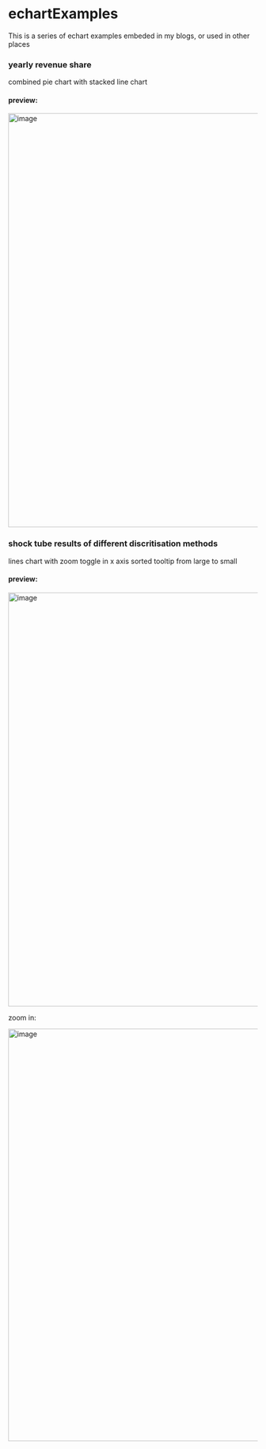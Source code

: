 # echartExamples

This is a series of echart examples embeded in my blogs, or used in other places

### yearly revenue share

combined pie chart with stacked line chart

#### preview:

<img width="836" alt="image" src="https://user-images.githubusercontent.com/49193831/183306562-e951b6b0-9a24-4ee6-bde7-ddd28741a20e.png">

### shock tube results of different discritisation methods
lines chart with zoom toggle in x axis
sorted tooltip from large to small

#### preview:

<img width="836" alt="image" src="https://user-images.githubusercontent.com/49193831/183306824-53bbe355-9b39-43aa-9d5a-69d9c5823b5b.png">

zoom in:

<img width="833" alt="image" src="https://user-images.githubusercontent.com/49193831/183306848-3c3dde90-9f52-4fe0-ac15-034b8313e33c.png">
